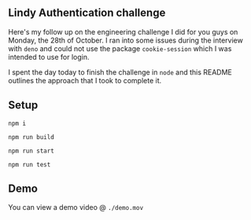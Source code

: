 ## Lindy Authentication challenge

Here's my follow up on the engineering challenge I did for you guys on Monday, the 28th of October. I ran into some issues during the interview with `deno` and could not use the package `cookie-session` which I was intended to use for login.

I spent the day today to finish the challenge in `node` and this README outlines the approach that I took to complete it.

## Setup

```
npm i

npm run build

npm run start

npm run test
```

## Demo

You can view a demo video @ `./demo.mov`